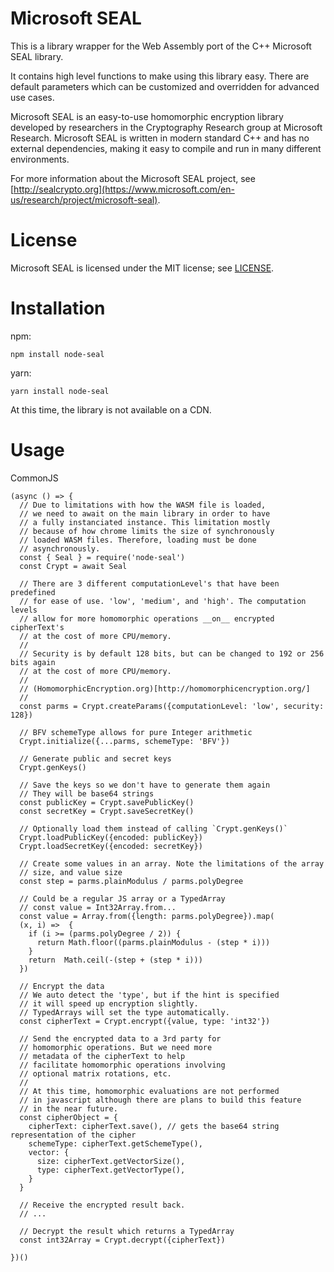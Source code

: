 # Microsoft SEAL

This is a library wrapper for the Web Assembly port of the C++ Microsoft SEAL library.

It contains high level functions to make using this library easy. There are default parameters
which can be customized and overridden for advanced use cases.

Microsoft SEAL is an easy-to-use homomorphic encryption library developed by researchers in 
the Cryptography Research group at Microsoft Research. Microsoft SEAL is written in modern 
standard C++ and has no external dependencies, making it easy to compile and run in many 
different environments.

For more information about the Microsoft SEAL project, see [http://sealcrypto.org](https://www.microsoft.com/en-us/research/project/microsoft-seal).

# License

Microsoft SEAL is licensed under the MIT license; see [LICENSE](LICENSE).

# Installation

npm:
```
npm install node-seal
```

yarn:
```
yarn install node-seal
```

At this time, the library is not available on a CDN.


# Usage

CommonJS
```
(async () => {
  // Due to limitations with how the WASM file is loaded, 
  // we need to await on the main library in order to have
  // a fully instanciated instance. This limitation mostly
  // because of how chrome limits the size of synchronously
  // loaded WASM files. Therefore, loading must be done 
  // asynchronously.
  const { Seal } = require('node-seal')
  const Crypt = await Seal
  
  // There are 3 different computationLevel's that have been predefined
  // for ease of use. 'low', 'medium', and 'high'. The computation levels
  // allow for more homomorphic operations __on__ encrypted cipherText's
  // at the cost of more CPU/memory.
  //
  // Security is by default 128 bits, but can be changed to 192 or 256 bits again 
  // at the cost of more CPU/memory.
  //
  // (HomomorphicEncryption.org)[http://homomorphicencryption.org/]
  //
  const parms = Crypt.createParams({computationLevel: 'low', security: 128})
  
  // BFV schemeType allows for pure Integer arithmetic
  Crypt.initialize({...parms, schemeType: 'BFV'})
  
  // Generate public and secret keys
  Crypt.genKeys()
  
  // Save the keys so we don't have to generate them again
  // They will be base64 strings
  const publicKey = Crypt.savePublicKey()
  const secretKey = Crypt.saveSecretKey()
  
  // Optionally load them instead of calling `Crypt.genKeys()`
  Crypt.loadPublicKey({encoded: publicKey})
  Crypt.loadSecretKey({encoded: secretKey})
  
  // Create some values in an array. Note the limitations of the array 
  // size, and value size
  const step = parms.plainModulus / parms.polyDegree
  
  // Could be a regular JS array or a TypedArray
  // const value = Int32Array.from...
  const value = Array.from({length: parms.polyDegree}).map(
  (x, i) =>  {
    if (i >= (parms.polyDegree / 2)) {
      return Math.floor((parms.plainModulus - (step * i)))
    }
    return  Math.ceil(-(step + (step * i)))
  })
  
  // Encrypt the data
  // We auto detect the 'type', but if the hint is specified
  // it will speed up encryption slightly.
  // TypedArrays will set the type automatically.
  const cipherText = Crypt.encrypt({value, type: 'int32'})
  
  // Send the encrypted data to a 3rd party for 
  // homomorphic operations. But we need more
  // metadata of the cipherText to help  
  // facilitate homomorphic operations involving
  // optional matrix rotations, etc.
  //
  // At this time, homomorphic evaluations are not performed
  // in javascript although there are plans to build this feature
  // in the near future.
  const cipherObject = {
    cipherText: cipherText.save(), // gets the base64 string representation of the cipher
    schemeType: cipherText.getSchemeType(),
    vector: {
      size: cipherText.getVectorSize(),
      type: cipherText.getVectorType(),
    }
  }
  
  // Receive the encrypted result back.
  // ...
  
  // Decrypt the result which returns a TypedArray
  const int32Array = Crypt.decrypt({cipherText})
  
})()

```

